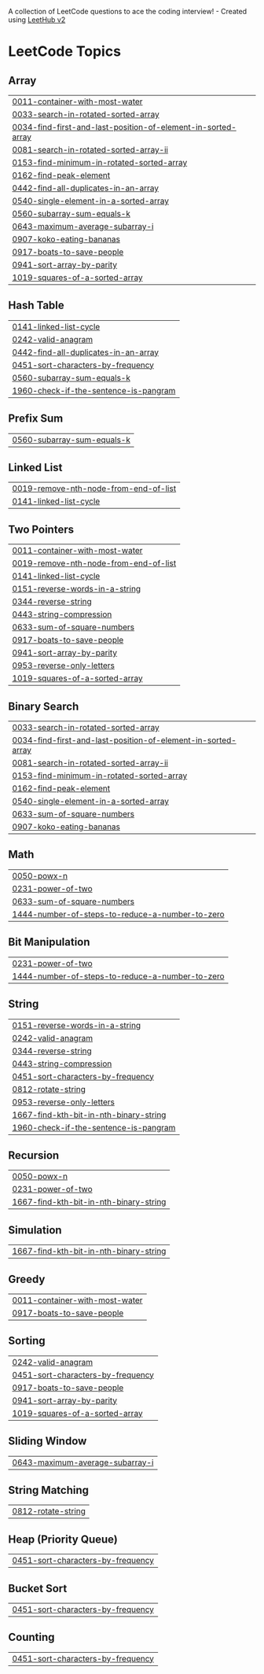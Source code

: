 A collection of LeetCode questions to ace the coding interview! - Created using [LeetHub v2](https://github.com/arunbhardwaj/LeetHub-2.0)
<!---LeetCode Topics Start-->
# LeetCode Topics
## Array
|  |
| ------- |
| [0011-container-with-most-water](https://github.com/abhijit1859/DSA-Arena/tree/master/0011-container-with-most-water) |
| [0033-search-in-rotated-sorted-array](https://github.com/abhijit1859/DSA-Arena/tree/master/0033-search-in-rotated-sorted-array) |
| [0034-find-first-and-last-position-of-element-in-sorted-array](https://github.com/abhijit1859/DSA-Arena/tree/master/0034-find-first-and-last-position-of-element-in-sorted-array) |
| [0081-search-in-rotated-sorted-array-ii](https://github.com/abhijit1859/DSA-Arena/tree/master/0081-search-in-rotated-sorted-array-ii) |
| [0153-find-minimum-in-rotated-sorted-array](https://github.com/abhijit1859/DSA-Arena/tree/master/0153-find-minimum-in-rotated-sorted-array) |
| [0162-find-peak-element](https://github.com/abhijit1859/DSA-Arena/tree/master/0162-find-peak-element) |
| [0442-find-all-duplicates-in-an-array](https://github.com/abhijit1859/DSA-Arena/tree/master/0442-find-all-duplicates-in-an-array) |
| [0540-single-element-in-a-sorted-array](https://github.com/abhijit1859/DSA-Arena/tree/master/0540-single-element-in-a-sorted-array) |
| [0560-subarray-sum-equals-k](https://github.com/abhijit1859/DSA-Arena/tree/master/0560-subarray-sum-equals-k) |
| [0643-maximum-average-subarray-i](https://github.com/abhijit1859/DSA-Arena/tree/master/0643-maximum-average-subarray-i) |
| [0907-koko-eating-bananas](https://github.com/abhijit1859/DSA-Arena/tree/master/0907-koko-eating-bananas) |
| [0917-boats-to-save-people](https://github.com/abhijit1859/DSA-Arena/tree/master/0917-boats-to-save-people) |
| [0941-sort-array-by-parity](https://github.com/abhijit1859/DSA-Arena/tree/master/0941-sort-array-by-parity) |
| [1019-squares-of-a-sorted-array](https://github.com/abhijit1859/DSA-Arena/tree/master/1019-squares-of-a-sorted-array) |
## Hash Table
|  |
| ------- |
| [0141-linked-list-cycle](https://github.com/abhijit1859/DSA-Arena/tree/master/0141-linked-list-cycle) |
| [0242-valid-anagram](https://github.com/abhijit1859/DSA-Arena/tree/master/0242-valid-anagram) |
| [0442-find-all-duplicates-in-an-array](https://github.com/abhijit1859/DSA-Arena/tree/master/0442-find-all-duplicates-in-an-array) |
| [0451-sort-characters-by-frequency](https://github.com/abhijit1859/DSA-Arena/tree/master/0451-sort-characters-by-frequency) |
| [0560-subarray-sum-equals-k](https://github.com/abhijit1859/DSA-Arena/tree/master/0560-subarray-sum-equals-k) |
| [1960-check-if-the-sentence-is-pangram](https://github.com/abhijit1859/DSA-Arena/tree/master/1960-check-if-the-sentence-is-pangram) |
## Prefix Sum
|  |
| ------- |
| [0560-subarray-sum-equals-k](https://github.com/abhijit1859/DSA-Arena/tree/master/0560-subarray-sum-equals-k) |
## Linked List
|  |
| ------- |
| [0019-remove-nth-node-from-end-of-list](https://github.com/abhijit1859/DSA-Arena/tree/master/0019-remove-nth-node-from-end-of-list) |
| [0141-linked-list-cycle](https://github.com/abhijit1859/DSA-Arena/tree/master/0141-linked-list-cycle) |
## Two Pointers
|  |
| ------- |
| [0011-container-with-most-water](https://github.com/abhijit1859/DSA-Arena/tree/master/0011-container-with-most-water) |
| [0019-remove-nth-node-from-end-of-list](https://github.com/abhijit1859/DSA-Arena/tree/master/0019-remove-nth-node-from-end-of-list) |
| [0141-linked-list-cycle](https://github.com/abhijit1859/DSA-Arena/tree/master/0141-linked-list-cycle) |
| [0151-reverse-words-in-a-string](https://github.com/abhijit1859/DSA-Arena/tree/master/0151-reverse-words-in-a-string) |
| [0344-reverse-string](https://github.com/abhijit1859/DSA-Arena/tree/master/0344-reverse-string) |
| [0443-string-compression](https://github.com/abhijit1859/DSA-Arena/tree/master/0443-string-compression) |
| [0633-sum-of-square-numbers](https://github.com/abhijit1859/DSA-Arena/tree/master/0633-sum-of-square-numbers) |
| [0917-boats-to-save-people](https://github.com/abhijit1859/DSA-Arena/tree/master/0917-boats-to-save-people) |
| [0941-sort-array-by-parity](https://github.com/abhijit1859/DSA-Arena/tree/master/0941-sort-array-by-parity) |
| [0953-reverse-only-letters](https://github.com/abhijit1859/DSA-Arena/tree/master/0953-reverse-only-letters) |
| [1019-squares-of-a-sorted-array](https://github.com/abhijit1859/DSA-Arena/tree/master/1019-squares-of-a-sorted-array) |
## Binary Search
|  |
| ------- |
| [0033-search-in-rotated-sorted-array](https://github.com/abhijit1859/DSA-Arena/tree/master/0033-search-in-rotated-sorted-array) |
| [0034-find-first-and-last-position-of-element-in-sorted-array](https://github.com/abhijit1859/DSA-Arena/tree/master/0034-find-first-and-last-position-of-element-in-sorted-array) |
| [0081-search-in-rotated-sorted-array-ii](https://github.com/abhijit1859/DSA-Arena/tree/master/0081-search-in-rotated-sorted-array-ii) |
| [0153-find-minimum-in-rotated-sorted-array](https://github.com/abhijit1859/DSA-Arena/tree/master/0153-find-minimum-in-rotated-sorted-array) |
| [0162-find-peak-element](https://github.com/abhijit1859/DSA-Arena/tree/master/0162-find-peak-element) |
| [0540-single-element-in-a-sorted-array](https://github.com/abhijit1859/DSA-Arena/tree/master/0540-single-element-in-a-sorted-array) |
| [0633-sum-of-square-numbers](https://github.com/abhijit1859/DSA-Arena/tree/master/0633-sum-of-square-numbers) |
| [0907-koko-eating-bananas](https://github.com/abhijit1859/DSA-Arena/tree/master/0907-koko-eating-bananas) |
## Math
|  |
| ------- |
| [0050-powx-n](https://github.com/abhijit1859/DSA-Arena/tree/master/0050-powx-n) |
| [0231-power-of-two](https://github.com/abhijit1859/DSA-Arena/tree/master/0231-power-of-two) |
| [0633-sum-of-square-numbers](https://github.com/abhijit1859/DSA-Arena/tree/master/0633-sum-of-square-numbers) |
| [1444-number-of-steps-to-reduce-a-number-to-zero](https://github.com/abhijit1859/DSA-Arena/tree/master/1444-number-of-steps-to-reduce-a-number-to-zero) |
## Bit Manipulation
|  |
| ------- |
| [0231-power-of-two](https://github.com/abhijit1859/DSA-Arena/tree/master/0231-power-of-two) |
| [1444-number-of-steps-to-reduce-a-number-to-zero](https://github.com/abhijit1859/DSA-Arena/tree/master/1444-number-of-steps-to-reduce-a-number-to-zero) |
## String
|  |
| ------- |
| [0151-reverse-words-in-a-string](https://github.com/abhijit1859/DSA-Arena/tree/master/0151-reverse-words-in-a-string) |
| [0242-valid-anagram](https://github.com/abhijit1859/DSA-Arena/tree/master/0242-valid-anagram) |
| [0344-reverse-string](https://github.com/abhijit1859/DSA-Arena/tree/master/0344-reverse-string) |
| [0443-string-compression](https://github.com/abhijit1859/DSA-Arena/tree/master/0443-string-compression) |
| [0451-sort-characters-by-frequency](https://github.com/abhijit1859/DSA-Arena/tree/master/0451-sort-characters-by-frequency) |
| [0812-rotate-string](https://github.com/abhijit1859/DSA-Arena/tree/master/0812-rotate-string) |
| [0953-reverse-only-letters](https://github.com/abhijit1859/DSA-Arena/tree/master/0953-reverse-only-letters) |
| [1667-find-kth-bit-in-nth-binary-string](https://github.com/abhijit1859/DSA-Arena/tree/master/1667-find-kth-bit-in-nth-binary-string) |
| [1960-check-if-the-sentence-is-pangram](https://github.com/abhijit1859/DSA-Arena/tree/master/1960-check-if-the-sentence-is-pangram) |
## Recursion
|  |
| ------- |
| [0050-powx-n](https://github.com/abhijit1859/DSA-Arena/tree/master/0050-powx-n) |
| [0231-power-of-two](https://github.com/abhijit1859/DSA-Arena/tree/master/0231-power-of-two) |
| [1667-find-kth-bit-in-nth-binary-string](https://github.com/abhijit1859/DSA-Arena/tree/master/1667-find-kth-bit-in-nth-binary-string) |
## Simulation
|  |
| ------- |
| [1667-find-kth-bit-in-nth-binary-string](https://github.com/abhijit1859/DSA-Arena/tree/master/1667-find-kth-bit-in-nth-binary-string) |
## Greedy
|  |
| ------- |
| [0011-container-with-most-water](https://github.com/abhijit1859/DSA-Arena/tree/master/0011-container-with-most-water) |
| [0917-boats-to-save-people](https://github.com/abhijit1859/DSA-Arena/tree/master/0917-boats-to-save-people) |
## Sorting
|  |
| ------- |
| [0242-valid-anagram](https://github.com/abhijit1859/DSA-Arena/tree/master/0242-valid-anagram) |
| [0451-sort-characters-by-frequency](https://github.com/abhijit1859/DSA-Arena/tree/master/0451-sort-characters-by-frequency) |
| [0917-boats-to-save-people](https://github.com/abhijit1859/DSA-Arena/tree/master/0917-boats-to-save-people) |
| [0941-sort-array-by-parity](https://github.com/abhijit1859/DSA-Arena/tree/master/0941-sort-array-by-parity) |
| [1019-squares-of-a-sorted-array](https://github.com/abhijit1859/DSA-Arena/tree/master/1019-squares-of-a-sorted-array) |
## Sliding Window
|  |
| ------- |
| [0643-maximum-average-subarray-i](https://github.com/abhijit1859/DSA-Arena/tree/master/0643-maximum-average-subarray-i) |
## String Matching
|  |
| ------- |
| [0812-rotate-string](https://github.com/abhijit1859/DSA-Arena/tree/master/0812-rotate-string) |
## Heap (Priority Queue)
|  |
| ------- |
| [0451-sort-characters-by-frequency](https://github.com/abhijit1859/DSA-Arena/tree/master/0451-sort-characters-by-frequency) |
## Bucket Sort
|  |
| ------- |
| [0451-sort-characters-by-frequency](https://github.com/abhijit1859/DSA-Arena/tree/master/0451-sort-characters-by-frequency) |
## Counting
|  |
| ------- |
| [0451-sort-characters-by-frequency](https://github.com/abhijit1859/DSA-Arena/tree/master/0451-sort-characters-by-frequency) |
<!---LeetCode Topics End-->